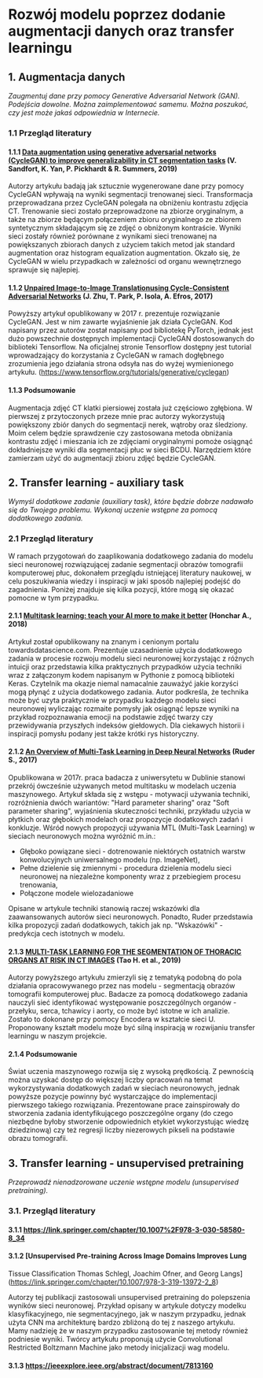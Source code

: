 # Rozwój modelu poprzez dodanie augmentacji danych oraz transfer learningu

## 1. Augmentacja danych

_Zaugmentuj dane przy pomocy Generative Adversarial Network (GAN). Podejścia dowolne. Można zaimplementować samemu. Można poszukać, czy jest może jakaś odpowiednia w Internecie._

### 1.1 Przegląd literatury
#### 1.1.1 [Data augmentation using generative adversarial networks (CycleGAN) to improve generalizability in CT segmentation tasks](https://www.nature.com/articles/s41598-019-52737-x) (V. Sandfort, K. Yan, P. Pickhardt & R. Summers, 2019)

Autorzy artykułu badają jak sztucznie wygenerowane dane przy pomocy CycleGAN wpływają na wyniki segmentacji trenowanej sieci. Transformacja przeprowadzana przez CycleGAN polegała na obniżeniu kontrastu zdjęcia CT. Trenowanie sieci zostało przeprowadzone na zbiorze oryginalnym, a także na zbiorze będącym połączeniem zbioru oryginalnego ze zbiorem syntetycznym składającym się ze zdjęć o obniżonym kontraście. Wyniki sieci zostały również porównane z wynikami sieci trenowanej na powiększanych zbiorach danych z użyciem takich metod jak standard augmentation oraz histogram equalization augmentation. Okzało się, że CycleGAN w wielu przypadkach w zależności od organu wewnętrznego sprawuje się najlepiej.

#### 1.1.2 [Unpaired Image-to-Image Translationusing Cycle-Consistent Adversarial Networks](https://arxiv.org/pdf/1703.10593.pdf) (J. Zhu, T. Park, P. Isola, A. Efros, 2017) 

Powyższy artykuł opublikowany w 2017 r. prezentuje rozwiązanie CycleGAN. Jest w nim zawarte wyjaśnienie jak działa CycleGAN. Kod napisany przez autorów został napisany pod bibliotekę PyTorch, jednak jest dużo powszechnie dostępnych implementacji CycleGAN dostosowanych do biblioteki Tensorflow.
Na oficjalnej stronie Tensorflow dostępny jest tutorial wprowadzający do korzystania z CycleGAN w ramach dogłębnego zrozumienia jego działania strona odsyła nas do wyżej wymienionego artykułu. (https://www.tensorflow.org/tutorials/generative/cyclegan)

#### 1.1.3 Podsumowanie

Augmentacja zdjęć CT klatki piersiowej została już częściowo zgłębiona. W pierwszej z przytoczonych przeze mnie prac autorzy wykorzystują powiększony zbiór danych do segmentacji nerek, wątroby oraz śledziony. Moim celem będzie sprawdzenie czy zastosowana metoda obniżania kontrastu zdjęć i mieszania ich ze zdjęciami oryginalnymi pomoże osiągnąć dokładniejsze wyniki dla segmentacji płuc w sieci BCDU. 
Narzędziem które zamierzam użyć do augmentacji zbioru zdjęć będzie CycleGAN.

## 2. Transfer learning - auxiliary task

_Wymyśl dodatkowe zadanie (auxiliary task), które będzie dobrze nadawało się do Twojego problemu. Wykonaj uczenie wstępne za pomocą dodatkowego zadania._

### 2.1 Przegląd literatury
W ramach przygotowań do zaaplikowania dodatkowego zadania do modelu sieci neuronowej rozwiązującej zadanie segmentacji obrazów tomografii komputerowej płuc, dokonałem przeglądu istniejącej literatury naukowej, w celu poszukiwania wiedzy i inspiracji w jaki sposób najlepiej podejść do zagadnienia. Poniżej znajduje się kilka pozycji, które mogą się okazać pomocne w tym przypadku.

#### 2.1.1 [Multitask learning: teach your AI more to make it better](https://towardsdatascience.com/multitask-learning-teach-your-ai-more-to-make-it-better-dde116c2cd40) (Honchar A., 2018)

Artykuł został opublikowany na znanym i cenionym portalu towardsdatascience.com. Prezentuje uzasadnienie użycia dodatkowego zadania w procesie rozwoju modelu sieci neuronowej korzystając z różnych intuicji oraz przedstawia kilka praktycznych przypadków użycia techniki wraz z załączonym kodem napisanym w Pythonie z pomocą biblioteki Keras. Czytelnik ma okazje niemal namacalnie zauważyć jakie korzyści mogą płynąć z użycia dodatkowego zadania. Autor podkreśla, że technika może być uzyta praktycznie w przypadku każdego modelu sieci neuronowej wyliczając rozmaite pomysły jak osiągnąć lepsze wyniki na przykład rozpoznawania emocji na podstawie zdjęć twarzy czy przewidywania przyszłych indeksów giełdowych. Dla ciekawych historii i inspiracji pomysłu podany jest także krótki rys historyczny.

#### 2.1.2 [An Overview of Multi-Task Learning in Deep Neural Networks](https://arxiv.org/pdf/1706.05098.pdf) (Ruder S., 2017)

Opublikowana w 2017r. praca badacza z uniwersytetu w Dublinie stanowi przekrój ówcześnie używanych metod multitasku w modelach uczenia maszynowego. Artykuł składa się z wstępu - motywacji używania techniki, rozróżnienia dwóch wariantów: "Hard parameter sharing" oraz "Soft parameter sharing", wyjaśnienia skuteczności techniki, przykładu użycia w płytkich oraz głębokich modelach oraz propozycje dodatkowych zadań i konkluzje. Wśród nowych propozycji używania MTL (Multi-Task Learning) w sieciach neuronowych można wyróżnić m.in.:
* Głęboko powiązane sieci - dotrenowanie niektórych ostatnich warstw konwolucyjnych uniwersalnego modelu (np. ImageNet),
* Pełne dzielenie się zmiennymi - procedura dzielenia modelu sieci neuronowej na niezależne komponenty wraz z przebiegiem procesu trenowania,
* Połączone modele wielozadaniowe

Opisane w artykule techniki stanowią raczej wskazówki dla zaawansowanych autorów sieci neuronowych. Ponadto, Ruder przedstawia kilka propozycji zadań dodatkowych, takich jak np. "Wskazówki" - predykcja cech istotnych w modelu.

#### 2.1.3  [MULTI-TASK LEARNING FOR THE SEGMENTATION OF THORACIC ORGANS AT RISK IN CT IMAGES](http://ceur-ws.org/Vol-2349/SegTHOR2019_paper_2.pdf) (Tao H. et al., 2019)

Autorzy powyższego artykułu zmierzyli się z tematyką podobną do pola działania opracowywanego przez nas modelu - segmentacją obrazów tomografii komputerowej płuc. Badacze za pomocą dodatkowego zadania nauczyli sieć identyfikować występowanie poszczególnych organów - przełyku, serca, tchawicy i aorty, co może być istotne w ich analizie. Zostało to dokonane przy pomocy Encodera w kształcie sieci U. Proponowany kształt modelu może być silną inspiracją w rozwijaniu transfer learningu w naszym projekcie.

#### 2.1.4 Podsumowanie

Świat uczenia maszynowego rozwija się z wysoką prędkością. Z pewnością można uzyskać dostęp do większej liczby opracowań na temat wykorzystywania dodatkowych zadań w sieciach neuronowych, jednak powyższe pozycje powinny być wystarczające do implementacji pierwszego takiego rozwiązania. Prezentowane prace zainspirowały do stworzenia zadania identyfikującego poszczególne organy (do czego niezbędne byłoby stworzenie odpowiednich etykiet wykorzystując wiedzę dziedzinową) czy też regresji liczby niezerowych pikseli na podstawie obrazu tomografii.

## 3. Transfer learning - unsupervised pretraining

_Przeprowadź nienadzorowane uczenie wstępne modelu (unsupervised pretraining)._

### 3.1. Przegląd literatury


#### 3.1.1 https://link.springer.com/chapter/10.1007%2F978-3-030-58580-8_34

#### 3.1.2 [Unsupervised Pre-training Across Image Domains Improves Lung
Tissue Classification Thomas Schlegl, Joachim Ofner, and Georg Langs](https://link.springer.com/chapter/10.1007/978-3-319-13972-2_8)

Autorzy tej publikacji zastosowali unsupervised pretraining do polepszenia wyników sieci neuronowej. Przykład opisany w artykule dotyczy modelku klasyfikacyjnego, nie segmentacyjnego, jak w naszym przypadku, jednak użyta CNN ma architekturę bardzo zbliżoną do tej z naszego artykułu. Mamy nadzieję że w naszym przypadku zastosowanie tej metody również podniesie wyniki. Twórcy artykułu proponują użycie Convolutional Restricted Boltzmann Machine jako metody inicjalizacji wag modelu.

#### 3.1.3 https://ieeexplore.ieee.org/abstract/document/7813160

